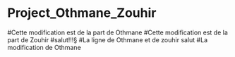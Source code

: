 # Project_Othmane_Zouhir
#Cette modification est de la part de Othmane
#Cette modification est de la part de Zouhir
#salut!!!§
#La ligne de Othmane et de zouhir salut 
#La modification de Othmane
